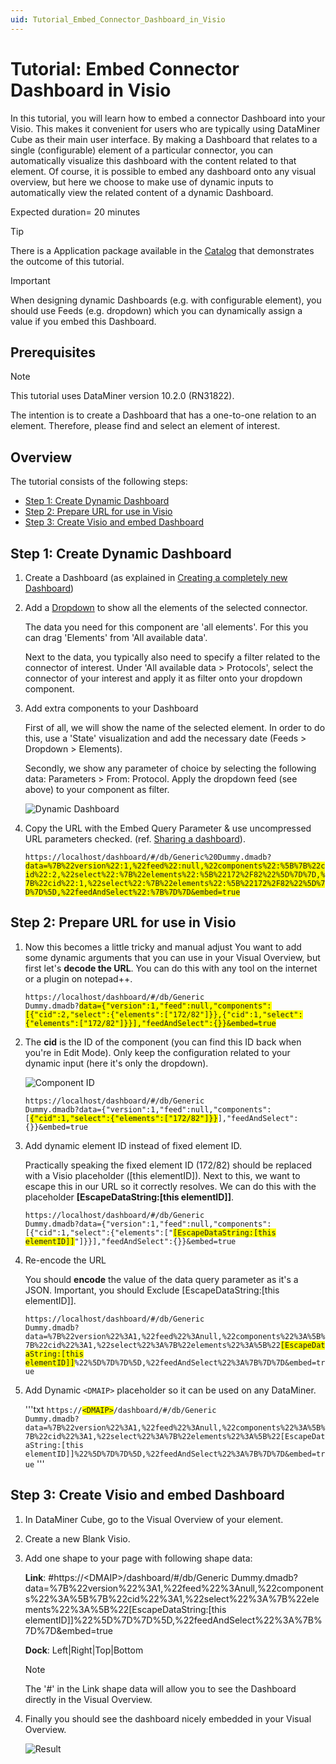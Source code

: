 ```yaml
---
uid: Tutorial_Embed_Connector_Dashboard_in_Visio
---
```


# Tutorial: Embed Connector Dashboard in Visio

In this tutorial, you will learn how to embed a connector Dashboard into your Visio. This makes it convenient for users who are typically using DataMiner Cube as their main user interface. By making a Dashboard that relates to a single (configurable) element of a particular connector, you can automatically visualize this dashboard with the content related to that element. Of course, it is possible to embed any dashboard onto any visual overview, but here we choose to make use of dynamic inputs to automatically view the related content of a dynamic Dashboard.

Expected duration= 20 minutes

> [!TIP]
> There is a Application package available in the [Catalog](https://catalog.dataminer.services/details/package/5182) that demonstrates the outcome of this tutorial.

> [!IMPORTANT]
> When designing dynamic Dashboards (e.g. with configurable element), you should use Feeds (e.g. dropdown) which you can  dynamically assign a value if you embed this Dashboard.

## Prerequisites

> [!NOTE]
> This tutorial uses DataMiner version 10.2.0 (RN31822).

<!-- Add a bulleted list including any required software and licenses. Make sure to include the minimum DataMiner version. -->
The intention is to create a Dashboard that has a one-to-one relation to an element. Therefore, please find and select an element of interest.

## Overview

The tutorial consists of the following steps:

- [Step 1: Create Dynamic Dashboard](#step-1-create-dynamic-dashboard)
- [Step 2: Prepare URL for use in Visio](#step-2-prepare-url-for-use-in-visio)
- [Step 3: Create Visio and embed Dashboard](#step-3-create-visio-and-embed-dashboard)

## Step 1: Create Dynamic Dashboard

1. Create a Dashboard (as explained in [Creating a completely new Dashboard](xref:Creating_a_completely_new_dashboard))

1. Add a [Dropdown](xref:DashboardDropdown) to show all the elements of the selected connector.

    The data you need for this component are 'all elements'. For this you can drag 'Elements' from 'All available data'.

    Next to the data, you typically also need to specify a filter related to the connector of interest. Under 'All available data > Protocols', select the connector of your interest and apply it as filter onto your dropdown component.

1. Add extra components to your Dashboard

    First of all, we will show the name of the selected element. In order to do this, use a 'State' visualization and add the necessary date (Feeds > Dropdown > Elements).

    Secondly, we show any parameter of choice by selecting the following data: Parameters > From: Protocol. Apply the dropdown feed (see above) to your component as filter.

    ![Dynamic Dashboard](~/user-guide/images/Dashboards_Tutorial_EmbedInVisio_CreateDashboard.png)

1. Copy the URL with the Embed Query Parameter & use uncompressed URL parameters checked. (ref. [Sharing a dashboard](xref:Sharing_a_dashboard#Sharing-a-dashboard-URL)).

    <code>https://localhost/dashboard/#/db/Generic%20Dummy.dmadb?<span style="background-color: #FFFF00">data=%7B%22version%22:1,%22feed%22:null,%22components%22:%5B%7B%22cid%22:2,%22select%22:%7B%22elements%22:%5B%22172%2F82%22%5D%7D%7D,%7B%22cid%22:1,%22select%22:%7B%22elements%22:%5B%22172%2F82%22%5D%7D%7D%5D,%22feedAndSelect%22:%7B%7D%7D&embed=true</span></code>

## Step 2: Prepare URL for use in Visio

1. Now this becomes a little tricky and manual adjust You want to add some dynamic arguments that you can use in your Visual Overview, but first let's **decode the URL**. You can do this with any tool on the internet or a plugin on notepad++.

    <code>https://localhost/dashboard/#/db/Generic Dummy.dmadb?<span style="background-color: #FFFF00">data={"version":1,"feed":null,"components":[{"cid":2,"select":{"elements":["172/82"]}},{"cid":1,"select":{"elements":["172/82"]}}],"feedAndSelect":{}}&embed=true</span></code>

1. The **cid** is the ID of the component (you can find this ID back when you're in Edit Mode). Only keep the configuration related to your dynamic input (here it's only the dropdown).

    ![Component ID](~/user-guide/images/Dashboards_Tutorial_EmbedInVisio_CID.png)

    <code>https://localhost/dashboard/#/db/Generic Dummy.dmadb?data={"version":1,"feed":null,"components":[<span style="background-color: #FFFF00">{"cid":1,"select":{"elements":["172/82"]}}</span>],"feedAndSelect":{}}&embed=true</code>

1. Add dynamic element ID instead of fixed element ID.

    Practically speaking the fixed element ID (172/82) should be replaced with a Visio placeholder ([this elementID]). Next to this, we want to escape this in our URL so it correctly resolves. We can do this with the placeholder **[EscapeDataString:[this elementID]]**.

    <code>https://localhost/dashboard/#/db/Generic Dummy.dmadb?data={"version":1,"feed":null,"components":[{"cid":1,"select":{"elements":["<span style="background-color: #FFFF00">[EscapeDataString:[this elementID]]</span>"]}}],"feedAndSelect":{}}&embed=true</code>

1. Re-encode the URL

    You should **encode** the value of the data query parameter as it's a JSON. Important, you should Exclude [EscapeDataString:[this elementID]].

    <code>https://localhost/dashboard/#/db/Generic Dummy.dmadb?data=%7B%22version%22%3A1,%22feed%22%3Anull,%22components%22%3A%5B%7B%22cid%22%3A1,%22select%22%3A%7B%22elements%22%3A%5B%22<span style="background-color: #FFFF00">[EscapeDataString:[this elementID]]</span>%22%5D%7D%7D%5D,%22feedAndSelect%22%3A%7B%7D%7D&embed=true</code>

1. Add Dynamic ```<DMAIP>``` placeholder so it can be used on any DataMiner.

    '''txt
    <code>https://<span style="background-color: #FFFF00">\<DMAIP\></span>/dashboard/#/db/Generic Dummy.dmadb?data=%7B%22version%22%3A1,%22feed%22%3Anull,%22components%22%3A%5B%7B%22cid%22%3A1,%22select%22%3A%7B%22elements%22%3A%5B%22[EscapeDataString:[this elementID]]%22%5D%7D%7D%5D,%22feedAndSelect%22%3A%7B%7D%7D&embed=true</code>
    '''

## Step 3: Create Visio and embed Dashboard

1. In DataMiner Cube, go to the Visual Overview of your element.
1. Create a new Blank Visio.
1. Add one shape to your page with following shape data:

    **Link**: #https://\<DMAIP\>/dashboard/#/db/Generic Dummy.dmadb?data=%7B%22version%22%3A1,%22feed%22%3Anull,%22components%22%3A%5B%7B%22cid%22%3A1,%22select%22%3A%7B%22elements%22%3A%5B%22[EscapeDataString:[this elementID]]%22%5D%7D%7D%5D,%22feedAndSelect%22%3A%7B%7D%7D&embed=true

    **Dock**: Left|Right|Top|Bottom

    > [!NOTE]
    > The '#' in the Link shape data will allow you to see the Dashboard directly in the Visual Overview.

1. Finally you should see the dashboard nicely embedded in your Visual Overview.

    ![Result](~/user-guide/images/Dashboards_Tutorial_EmbedInVisio_Result.png)

